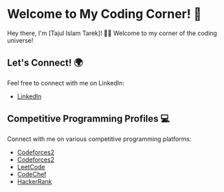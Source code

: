 # Welcome to My Coding Corner! 👋

Hey there, I'm [Tajul Islam Tarek]! 👨‍💻 Welcome to my corner of the coding universe!

## Let's Connect! 🌍

Feel free to connect with me on LinkedIn:
- [LinkedIn](https://www.linkedin.com/in/yourprofile)

## Competitive Programming Profiles 💻

Connect with me on various competitive programming platforms:
- [Codeforces2](https://codeforces.com/profile/Tarek.97)
- [Codeforces2](https://codeforces.com/profile/TajulTarek)
- [LeetCode](https://leetcode.com/u/tarekahmad484/)
- [CodeChef](https://www.codechef.com/users/tarek_97)
- [HackerRank](https://www.hackerrank.com/profile/tarekahmad484)
